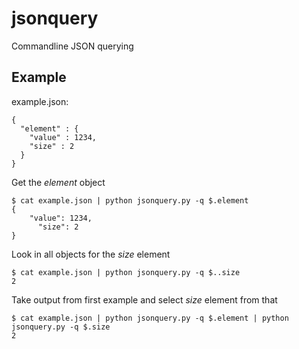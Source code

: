 jsonquery
=========

Commandline JSON querying

Example
-------
example.json:
```
{
  "element" : {
    "value" : 1234,
    "size" : 2
  }
}
```

Get the *element* object
```
$ cat example.json | python jsonquery.py -q $.element
{
    "value": 1234,
      "size": 2
}
```
Look in all objects for the *size* element
```
$ cat example.json | python jsonquery.py -q $..size
2
```
Take output from first example and select *size* element from that
```
$ cat example.json | python jsonquery.py -q $.element | python jsonquery.py -q $.size
2
```
